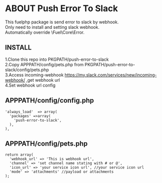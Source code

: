 # ABOUT Push Error To Slack

This fuelphp package is send error to slack by webhook.  
Only need to install and setting slack webhook.  
Automatically override \Fuel\Core\Error.

## INSTALL
1.Clone this repo into PKGPATH/push-error-to-slack  
2.Copy APPPATH/config/pets.php from PKGPATH/push-error-to-slack/config/pets.php  
3.Access incoming-webhook https://my.slack.com/services/new/incoming-webhook/ ,get webhook url  
4.Set webhook url config

## APPPATH/config/config.php
```
'always_load'  => array(
  'packages' =>array(
    'push-error-to-slack',
  ),
),
```

## APPPATH/config/pets.php
```
return array(
  'webhook_url' => 'This is webhook url',
  'channel' => 'set channel name stating with # or @',
  'icon_url' => 'your service icon url', //your service icon url
  'mode' => 'attachments' //payload or attachments
);
```
